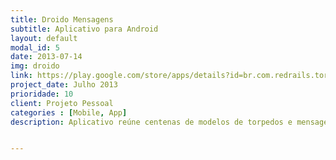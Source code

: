 ```yaml
---
title: Droido Mensagens
subtitle: Aplicativo para Android
layout: default
modal_id: 5
date: 2013-07-14
img: droido
link: https://play.google.com/store/apps/details?id=br.com.redrails.torpedos
project_date: Julho 2013
prioridade: 10
client: Projeto Pessoal
categories : [Mobile, App]
description: Aplicativo reúne centenas de modelos de torpedos e mensagens prontas selecionadas divididas em categorias. Utiliza sincronismos de dados com servidor, armazenamento off-line, paginação inteligente, compartilhamento com redes sociais, análise de estatísticas. Aplicativo totalmente nativo e otimizado para o mínimo consumo de memória e consumo de espaço em disco. Além disso, utiliza design que segue as regras do Google, moderno e intuitivo.


---
```

